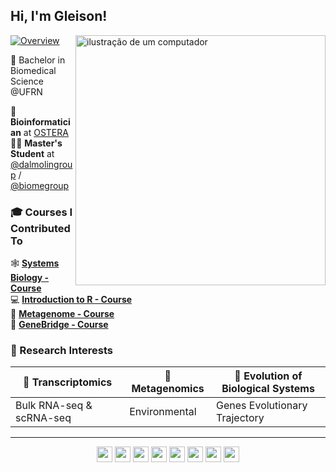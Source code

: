 
## Hi, I'm Gleison!  

<img src="https://raw.githubusercontent.com/MicaelliMedeiros/micaellimedeiros/master/image/computer-illustration.png" alt="ilustração de um computador" min-width="400px" max-width="400px" width="400px" align="right">  

[![Overview](https://img.shields.io/static/v1?label=Overview&message=gleisonm&color=f8efd4&style=for-the-badge&logo=GitHub)](https://github.com/gleisonm)  

🥼 Bachelor in Biomedical Science @UFRN

🔬 **Bioinformatician** at [OSTERA](https://ostera.co/)  
👨‍🎓 **Master's Student** at [@dalmolingroup](https://github.com/dalmolingroup) / [@biomegroup](https://github.com/biomegroup)  



### 🎓 Courses I Contributed To    
🕸 [**Systems Biology - Course**](https://github.com/dalmolingroup/systemsbiology-course)  
💻 [**Introduction to R - Course**](https://github.com/dalmolingroup/introductionR-course)  
🧫 [**Metagenome - Course**](https://github.com/dalmolingroup/metagenome-course)  
🪸 [**GeneBridge - Course**](https://github.com/dalmolingroup/genebridge-course)  



### 🔬 Research Interests  

| 🧬 **Transcriptomics** | 🚽 **Metagenomics** | 🔄 **Evolution of Biological Systems** |
|-----------------------|-------------------|--------------------------------------|
| Bulk RNA-seq & scRNA-seq | Environmental | Genes Evolutionary Trajectory |

-----

<p align="center">
  <img src="https://img.shields.io/badge/R-276DC3?style=for-the-badge&logo=r&logoColor=white" style="height: 25px;"/>
  <img src="https://img.shields.io/badge/Python-3776AB?style=for-the-badge&logo=python&logoColor=white" style="height: 25px;"/>
  <img src="https://img.shields.io/badge/Shell_Script-121011?style=for-the-badge&logo=gnu-bash&logoColor=white" style="height: 25px;"/>
  <img src="https://img.shields.io/badge/Docker-2496ED?style=for-the-badge&logo=docker&logoColor=white" style="height: 25px;"/>
  <img src="https://img.shields.io/badge/Nextflow-000000?style=for-the-badge&logo=nextflow" style="height: 25px;"/>
  <img src="https://img.shields.io/badge/Conda-3DDC84?style=for-the-badge&logo=anaconda&logoColor=white" style="height: 25px;"/>
  <img src="https://img.shields.io/badge/Quarto-87CEEB?style=for-the-badge&logo=quarto&logoColor=black" style="height: 25px;"/>
  <img src="https://img.shields.io/badge/Markdown-000000?style=for-the-badge&logo=markdown&logoColor=white" style="height: 25px;"/>
</p>
